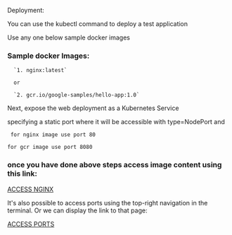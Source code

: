 
Deployment:

You can use the kubectl command to deploy a test application

Use any one below sample docker images

### Sample docker Images:


      `1. nginx:latest`

      or

      `2. gcr.io/google-samples/hello-app:1.0`

Next, expose the web deployment as a Kubernetes Service

specifying a static port where it will be accessible with type=NodePort and

` for nginx image use port 80`

  `for gcr image use port 8080`


### once you have done above steps access image content using this link:


[ACCESS NGINX]({{TRAFFIC_HOST1_80}})

It's also possible to access ports using the top-right navigation in the terminal.
Or we can display the link to that page:

[ACCESS PORTS]({{TRAFFIC_SELECTOR}})
